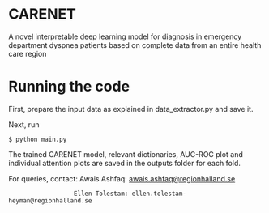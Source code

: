 # CARENET
A novel interpretable deep learning model for diagnosis in emergency department dyspnea patients based on complete data from an entire health care region

# Running the code
First, prepare the input data as explained in data_extractor.py and save it.

Next, run
```
$ python main.py
```
The trained CARENET model, relevant dictionaries, AUC-ROC plot and individual attention plots are saved in the outputs folder for each fold. 

For queries, contact: Awais Ashfaq: awais.ashfaq@regionhalland.se

                      Ellen Tolestam: ellen.tolestam-heyman@regionhalland.se
